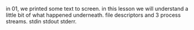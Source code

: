 in 01, we printed some text to screen. in this lesson we will understand a little bit of what happened underneath. file descriptors and 3 process streams. stdin stdout stderr.